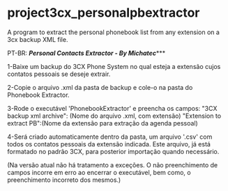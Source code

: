 # project3cx_personalpbextractor
A program to extract the personal phonebook list from any extension on a 3cx backup XML file.


PT-BR:
*********************Personal Contacts Extractor - By Michatec************************

1-Baixe um backup do 3CX Phone System no qual esteja a extensão cujos
contatos pessoais se deseje extrair.

2-Copie o arquivo .xml da pasta de backup e cole-o na pasta do Phonebook Extractor.

3-Rode o executável 'PhonebookExtractor' e preencha os campos:
       "3CX backup xml archive": (Nome do arquivo .xml, com extensão)
       "Extension to extract PB":(Nome da extensão para extração da agenda pessoal)

4-Será criado automaticamente dentro da pasta, um arquivo '.csv' com todos os 
contatos pessoais da extensão indicada. Este arquivo, já está formatado no padrão 
3CX, para posterior importação quando necessário.



(Na versão atual não há tratamento a exceções. O não preenchimento de campos incorre 
em erro ao encerrar o executável, bem como, o preenchimento incorreto dos mesmos.)
 
